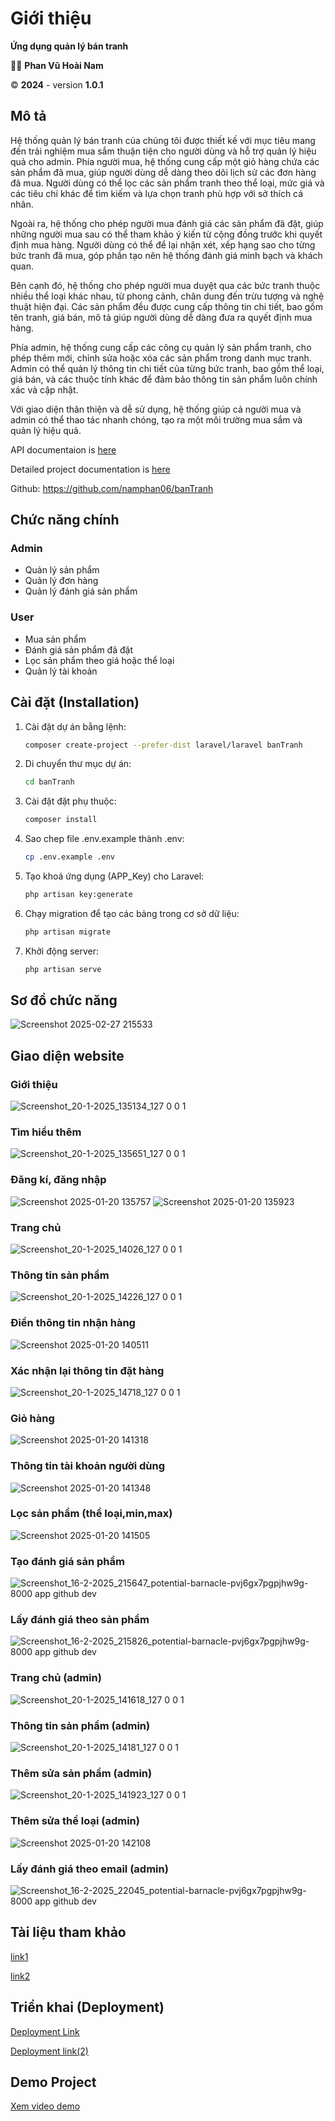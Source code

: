 # Giới thiệu
**Ứng dụng quản lý bán tranh**

👨‍💻 **Phan Vũ Hoài Nam**

©️ **2024** - version **1.0.1**

## Mô tả 
Hệ thống quản lý bán tranh của chúng tôi được thiết kế với mục tiêu mang đến trải nghiệm mua sắm thuận tiện cho người dùng và hỗ trợ quản lý hiệu quả cho admin. Phía người mua, hệ thống cung cấp một giỏ hàng chứa các sản phẩm đã mua, giúp người dùng dễ dàng theo dõi lịch sử các đơn hàng đã mua. Người dùng có thể lọc các sản phẩm tranh theo thể loại, mức giá và các tiêu chí khác để tìm kiếm và lựa chọn tranh phù hợp với sở thích cá nhân.

Ngoài ra, hệ thống cho phép người mua đánh giá các sản phẩm đã đặt, giúp những người mua sau có thể tham khảo ý kiến từ cộng đồng trước khi quyết định mua hàng. Người dùng có thể để lại nhận xét, xếp hạng sao cho từng bức tranh đã mua, góp phần tạo nên hệ thống đánh giá minh bạch và khách quan.

Bên cạnh đó, hệ thống cho phép người mua duyệt qua các bức tranh thuộc nhiều thể loại khác nhau, từ phong cảnh, chân dung đến trừu tượng và nghệ thuật hiện đại. Các sản phẩm đều được cung cấp thông tin chi tiết, bao gồm tên tranh, giá bán, mô tả giúp người dùng dễ dàng đưa ra quyết định mua hàng.

Phía admin, hệ thống cung cấp các công cụ quản lý sản phẩm tranh, cho phép thêm mới, chỉnh sửa hoặc xóa các sản phẩm trong danh mục tranh. Admin có thể quản lý thông tin chi tiết của từng bức tranh, bao gồm thể loại, giá bán, và các thuộc tính khác để đảm bảo thông tin sản phẩm luôn chính xác và cập nhật.

Với giao diện thân thiện và dễ sử dụng, hệ thống giúp cả người mua và admin có thể thao tác nhanh chóng, tạo ra một môi trường mua sắm và quản lý hiệu quả.

API documentaion is [here](https://github.com/namphan06/banTranh/wiki/API-Documentation)

Detailed project documentation is [here](https://www.overleaf.com/read/nxktmctpmxvt#ac24a0)

Github: https://github.com/namphan06/banTranh
## Chức năng chính
### Admin
- Quản lý sản phẩm
- Quản lý đơn hàng
- Quản lý đánh giá sản phẩm
### User
- Mua sản phẩm 
- Đánh giá sản phẩm đã đặt
- Lọc sản phẩm theo giá hoặc thể loại
- Quản lý tài khoản

## Cài đặt (Installation)
1. Cài đặt dự án bằng lệnh:
   ```bash
   composer create-project --prefer-dist laravel/laravel banTranh
2. Di chuyển thư mục dự án:
    ```bash
   cd banTranh
3. Cài đặt đặt phụ thuộc:
    ```bash
   composer install
4. Sao chep file .env.example thành .env:
    ```bash
   cp .env.example .env
5. Tạo khoá ứng dụng (APP_Key) cho Laravel:
    ```bash
   php artisan key:generate
6. Chạy migration để tạo các bảng trong cơ sở dữ liệu:
    ```bash
   php artisan migrate
7. Khởi động server:
    ```bash
   php artisan serve

## Sơ đồ chức năng
![Screenshot 2025-02-27 215533](https://github.com/user-attachments/assets/cafafb10-4ef6-49dd-a550-fd4a59fd1842)


## Giao diện website
### Giới thiệu
![Screenshot_20-1-2025_135134_127 0 0 1](https://github.com/user-attachments/assets/09242354-1dac-43d8-bb95-a3b22b65fa61)
### Tìm hiểu thêm
![Screenshot_20-1-2025_135651_127 0 0 1](https://github.com/user-attachments/assets/8a5821aa-5fca-4d4e-9b32-2148f1bb8c92)
### Đăng kí, đăng nhập
![Screenshot 2025-01-20 135757](https://github.com/user-attachments/assets/d4e35826-bb31-4bdd-92fc-1e80dac543fb)
![Screenshot 2025-01-20 135923](https://github.com/user-attachments/assets/44291db9-708c-4236-be66-fc46a66b56a1)
### Trang chủ
![Screenshot_20-1-2025_14026_127 0 0 1](https://github.com/user-attachments/assets/ef03ceb3-a3f6-49af-8f2a-5b9b86deb54b)
### Thông tin sản phẩm
![Screenshot_20-1-2025_14226_127 0 0 1](https://github.com/user-attachments/assets/8289eb26-4f31-4792-b205-17a51e7bed24)
### Điền thông tin nhận hàng
![Screenshot 2025-01-20 140511](https://github.com/user-attachments/assets/feb94132-efad-470b-80f8-b789db7af02a)
### Xác nhận lại thông tin đặt hàng
![Screenshot_20-1-2025_14718_127 0 0 1](https://github.com/user-attachments/assets/b9e5977b-59c3-41f0-bf8d-386319f55bc2)
### Giỏ hàng
![Screenshot 2025-01-20 141318](https://github.com/user-attachments/assets/e445d443-8db3-48d6-8bd3-1c4801b996b6)
### Thông tin tài khoản người dùng
![Screenshot 2025-01-20 141348](https://github.com/user-attachments/assets/b90b9bf7-4ed8-43bb-9663-ec5f227ee2b7)
### Lọc sản phẩm (thể loại,min,max)
![Screenshot 2025-01-20 141505](https://github.com/user-attachments/assets/c82dd27e-be17-40b2-bc3b-005cea5a27cd)
### Tạo đánh giá sản phẩm 
![Screenshot_16-2-2025_215647_potential-barnacle-pvj6gx7pgpjhw9g-8000 app github dev](https://github.com/user-attachments/assets/9a789876-99b9-447c-92e2-35383ef2249e)
### Lấy đánh giá theo sản phẩm
![Screenshot_16-2-2025_215826_potential-barnacle-pvj6gx7pgpjhw9g-8000 app github dev](https://github.com/user-attachments/assets/a6c07f20-2dd3-4d52-858e-0d53ecde006a)

### Trang chủ (admin)
![Screenshot_20-1-2025_141618_127 0 0 1](https://github.com/user-attachments/assets/e0804b25-9509-4b0a-a2ee-4b883978ebb7)
### Thông tin sản phẩm (admin)
![Screenshot_20-1-2025_14181_127 0 0 1](https://github.com/user-attachments/assets/ace94b3f-e816-4c7b-9075-ad7dcf295645)
### Thêm sửa sản phẩm (admin)
![Screenshot_20-1-2025_141923_127 0 0 1](https://github.com/user-attachments/assets/dc6512e5-fefe-44e3-9743-5178adb41fb9)
### Thêm sửa thể loại (admin)
![Screenshot 2025-01-20 142108](https://github.com/user-attachments/assets/2a74665a-cdc8-4742-9af3-5f97413324d5)
### Lấy đánh giá theo email (admin)
![Screenshot_16-2-2025_22045_potential-barnacle-pvj6gx7pgpjhw9g-8000 app github dev](https://github.com/user-attachments/assets/1d4648ea-8482-41dd-9de1-831619e92561)


## Tài liệu tham khảo 
[link1](https://www.itsolutionstuff.com/post/laravel-11-crud-application-example-tutorialexample.html)

[link2](https://www.itsolutionstuff.com/post/laravel-11-custom-user-login-and-registration-tutorialexample.html#)
## Triển khai (Deployment)
[Deployment Link](https://potential-barnacle-pvj6gx7pgpjhw9g-8000.app.github.dev/)

[Deployment link(2)](https://symmetrical-winner-56g94wvxxgq2vp95-8001.app.github.dev/)

## Demo Project

[Xem video demo](https://github.com/namphan06/banTranh/releases/download/V1.0.0/2025-02-26.21-53-30.mp4)



